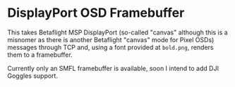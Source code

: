 # DisplayPort OSD Framebuffer

This takes Betaflight MSP DisplayPort (so-called "canvas" although this is a misnomer as there is another Betaflight "canvas" mode for Pixel OSDs) messages through TCP and, using a font provided at `bold.png`, renders them to a framebuffer.

Currently only an SMFL framebuffer is available, soon I intend to add DJI Goggles support.
